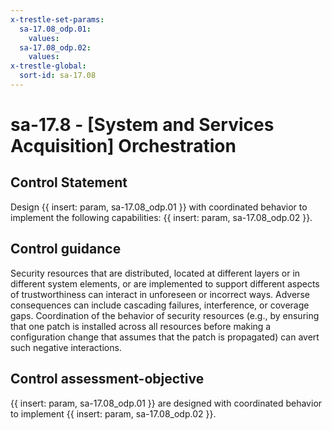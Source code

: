 ```yaml
---
x-trestle-set-params:
  sa-17.08_odp.01:
    values:
  sa-17.08_odp.02:
    values:
x-trestle-global:
  sort-id: sa-17.08
---
```


# sa-17.8 - \[System and Services Acquisition\] Orchestration

## Control Statement

Design {{ insert: param, sa-17.08_odp.01 }} with coordinated behavior to implement the following capabilities: {{ insert: param, sa-17.08_odp.02 }}.

## Control guidance

Security resources that are distributed, located at different layers or in different system elements, or are implemented to support different aspects of trustworthiness can interact in unforeseen or incorrect ways. Adverse consequences can include cascading failures, interference, or coverage gaps. Coordination of the behavior of security resources (e.g., by ensuring that one patch is installed across all resources before making a configuration change that assumes that the patch is propagated) can avert such negative interactions.

## Control assessment-objective

{{ insert: param, sa-17.08_odp.01 }} are designed with coordinated behavior to implement {{ insert: param, sa-17.08_odp.02 }}.
